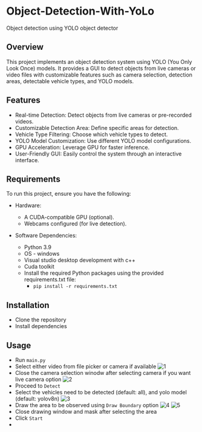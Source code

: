 # Object-Detection-With-YoLo
Object detection using YOLO object detector

## Overview
This project implements an object detection system using YOLO (You Only Look Once) models. It provides a GUI to detect objects from live cameras or video files with customizable features such as camera selection, detection areas, detectable vehicle types, and YOLO models.

## Features
- Real-time Detection: Detect objects from live cameras or pre-recorded videos.
- Customizable Detection Area: Define specific areas for detection.
- Vehicle Type Filtering: Choose which vehicle types to detect.
- YOLO Model Customization: Use different YOLO model configurations.
- GPU Acceleration: Leverage GPU for faster inference.
- User-Friendly GUI: Easily control the system through an interactive interface.

## Requirements
To run this project, ensure you have the following:

- Hardware:
  - A CUDA-compatible GPU (optional).
  - Webcams configured (for live detection).

- Software Dependencies:
  - Python 3.9
  - OS - windows
  - Visual studio desktop development with c++
  - Cuda toolkit 
  - Install the required Python packages using the provided requirements.txt file:
    - `pip install -r requirements.txt`

## Installation
- Clone the repository
- Install dependencies 

## Usage 
- Run `main.py`
- Select either video from file picker or camera if available
  ![1](https://github.com/user-attachments/assets/ad941089-de92-4a27-a64e-ec5a2a4e8142)
- Close the camera selection winodw after selecting camera if you want live camera option
  ![2](https://github.com/user-attachments/assets/76ace3cf-d125-4f2d-a819-e09e1c75182b)
- Proceed to `Detect`
- Select the vehicles need to be detected (default: all), and yolo model (default: yolov8n)
  ![3](https://github.com/user-attachments/assets/283572e0-464b-4629-8870-2e5b2c3ad81f)
- Draw the area to be observed using `Draw Boundary` option
  ![4](https://github.com/user-attachments/assets/3b837605-8205-4923-b226-16a27abe3db1)
  ![5](https://github.com/user-attachments/assets/171fb9cc-0ac5-4da3-bf3a-9126bc7e6f6c)
- Close drawing window and mask after selecting the area
- Click `Start`
- 
